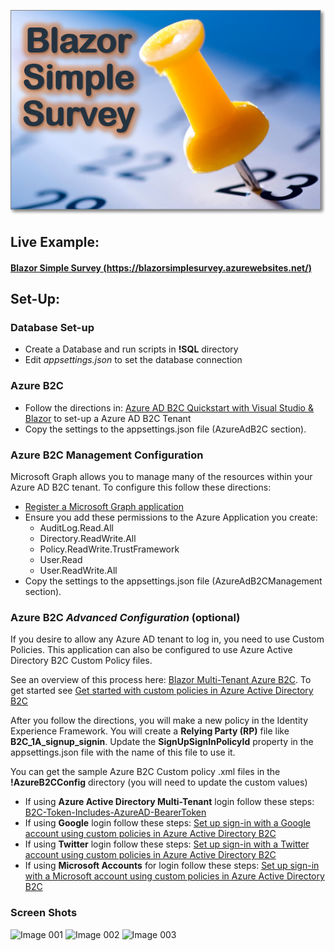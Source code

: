 ![Blazor Simple Survey Logo Large](BlazorSimpleSurveyLogo_Large.png)
## Live Example: 
#### [Blazor Simple Survey (https://blazorsimplesurvey.azurewebsites.net/)](https://blazorsimplesurvey.azurewebsites.net/)
## Set-Up:

### Database Set-up
* Create a Database and run scripts in **!SQL** directory	
* Edit *appsettings.json* to set the database connection

### Azure B2C
* Follow the directions in: [Azure AD B2C Quickstart with Visual Studio & Blazor](https://medium.com/marcus-tee-anytime/azure-ad-b2c-quickstart-with-visual-studio-blazor-563efdff6fdd) to set-up a Azure AD B2C Tenant
* Copy the settings to the appsettings.json file (AzureAdB2C section). 

### Azure B2C Management Configuration
Microsoft Graph allows you to manage many of the resources within your Azure AD B2C tenant. To configure this follow these directions:
* [Register a Microsoft Graph application](https://docs.microsoft.com/en-us/azure/active-directory-b2c/microsoft-graph-get-started?tabs=app-reg-ga)
* Ensure you add these permissions to the Azure Application you create:
  * AuditLog.Read.All
  * Directory.ReadWrite.All
  * Policy.ReadWrite.TrustFramework
  * User.Read
  * User.ReadWrite.All
* Copy the settings to the appsettings.json file (AzureAdB2CManagement section). 

### Azure B2C *Advanced Configuration* (optional)
If you desire to allow any Azure AD tenant to log in, you need to use Custom Policies. This application can also be configured to use Azure Active Directory B2C Custom Policy files. 

See an overview of this process here: [Blazor Multi-Tenant Azure B2C](https://blazorhelpwebsite.com/ViewBlogPost/42). To get started see [Get started with custom policies in Azure Active Directory B2C](https://docs.microsoft.com/en-us/azure/active-directory-b2c/custom-policy-get-started)

After you follow the directions, you will make a new policy in the Identity Experience Framework. 
You will create a **Relying Party (RP)** file like **B2C_1A_signup_signin**.
Update the **SignUpSignInPolicyId** property in the appsettings.json file with the name of this file to use it. 

You can get the sample Azure B2C Custom policy .xml files in the **!AzureB2CConfig** directory (you will need to update the custom values)
* If using **Azure Active Directory Multi-Tenant** login follow these steps: [B2C-Token-Includes-AzureAD-BearerToken](https://github.com/azure-ad-b2c/samples/tree/master/policies/B2C-Token-Includes-AzureAD-BearerToken)
* If using **Google** login follow these steps: [Set up sign-in with a Google account using custom policies in Azure Active Directory B2C](https://docs.microsoft.com/en-us/azure/active-directory-b2c/identity-provider-google-custom?tabs=app-reg-ga)
* If using **Twitter** login follow these steps: [Set up sign-in with a Twitter account using custom policies in Azure Active Directory B2C](https://docs.microsoft.com/en-us/azure/active-directory-b2c/identity-provider-twitter-custom?tabs=app-reg-ga)
* If using **Microsoft Accounts** for login follow these steps: [Set up sign-in with a Microsoft account using custom policies in Azure Active Directory B2C](https://docs.microsoft.com/en-us/azure/active-directory-b2c/identity-provider-microsoft-account-custom?tabs=app-reg-ga)

### Screen Shots

![Image 001](https://user-images.githubusercontent.com/1857799/93725999-4cb01480-fb68-11ea-93b8-7e33c6899048.png)
![Image 002](https://user-images.githubusercontent.com/1857799/93726000-4d48ab00-fb68-11ea-88ae-44e1cf4d5a98.png)
![Image 003](https://user-images.githubusercontent.com/1857799/93726001-4de14180-fb68-11ea-8bf2-e847fd44ffee.png)
